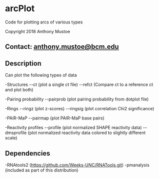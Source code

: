 # arcPlot
Code for plotting arcs of various types

Copyright 2018 Anthony Mustoe

Contact: anthony.mustoe@bcm.edu
-------------------------

Description
-----------
Can plot the following types of data

-Structures
    --ct (plot a single ct file)
    --refct (Compare ct to a reference ct and plot both)

-Pairing probability
    --pairprob (plot pairing probability from dotplot file)

-Rings
    --ringz (plot z-scores)
    --ringsig (plot correlation Chi2 significance)

-PAIR-MaP
    --pairmap (plot PAIR-MaP base pairs)

-Reactivity profiles
    --profile (plot normalized SHAPE reactivity data)
    --dmsprofile (plot normalized reactivity data colored to slightly different scale)

Dependencies
------------
-RNAtools2 (https://github.com/Weeks-UNC/RNATools.git)
-pmanalysis (included as part of this distribution)
